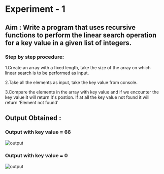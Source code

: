 # Experiment - 1
## Aim : Write a program that uses recursive functions to perform the linear search operation for a key value in a given list of integers.   
### Step by step procedure:
1.Create an array with a fixed length, take the size of the array on which linear search is to be performed as input.

2.Take all the elements as input, take the key value from console. 

3.Compare the elements in the array with key value and if we encounter  the key value it will return it's postion. If at all the key value not found it will return 'Element not found'
 ## Output Obtained :
### Output with key value = 66
![output](linear.JPG)
### Output with key value = 0
![output](linear0.JPG)
